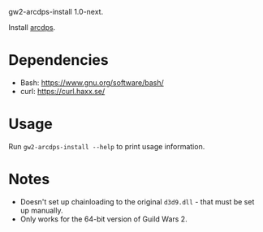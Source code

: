 gw2-arcdps-install 1.0-next.

Install [arcdps](https://www.deltaconnected.com/arcdps/).

# Dependencies

- Bash: https://www.gnu.org/software/bash/
- curl: https://curl.haxx.se/

# Usage

Run `gw2-arcdps-install --help` to print usage information.

# Notes

- Doesn't set up chainloading to the original `d3d9.dll` - that must be set up
  manually.
- Only works for the 64-bit version of Guild Wars 2.
